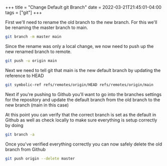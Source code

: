 +++
title = "Change Default git Branch"
date = 2022-03-21T21:45:01-04:00
tags = ["git"]
+++

First we'll need to rename the old branch to the new branch. For this we'll be renaming the master branch to main.

<!--more-->

```bash
git branch -m master main
```

Since the rename was only a local change, we now need to push up the new renamed branch to remote.

```bash
git push -u origin main
```

Next we need to tell git that main is the new default branch by updating the reference to HEAD

```bash
git symbolic-ref refs/remotes/origin/HEAD refs/remotes/origin/main
```

Next if you're pushing to Github you'll want to go into the branches settings for the repository and update the default branch from the old branch to the new branch (main in this case)

At this point you can verify that the correct branch is set as the default in Github as well as check locally to make sure everything is setup correctly by doing

```bash
git branch -a
```

Once  you've verified everything correctly you can now safely delete the old branch from Github

```bash
git push origin --delete master
```